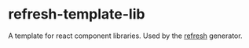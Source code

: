 # refresh-template-lib
A template for react component libraries. Used by the [refresh]() generator.

